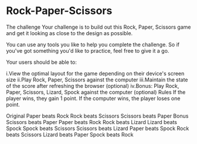 # Rock-Paper-Scissors
The challenge
Your challenge is to build out this Rock, Paper, Scissors game and get it looking as close to the design as possible.

You can use any tools you like to help you complete the challenge. So if you've got something you'd like to practice, feel free to give it a go.

Your users should be able to:

i.View the optimal layout for the game depending on their device's screen size
ii.Play Rock, Paper, Scissors against the computer
iii.Maintain the state of the score after refreshing the browser (optional)
iv.Bonus: Play Rock, Paper, Scissors, Lizard, Spock against the computer (optional)
Rules
If the player wins, they gain 1 point. If the computer wins, the player loses one point.

Original
Paper beats Rock
Rock beats Scissors
Scissors beats Paper
Bonus
Scissors beats Paper
Paper beats Rock
Rock beats Lizard
Lizard beats Spock
Spock beats Scissors
Scissors beats Lizard
Paper beats Spock
Rock beats Scissors
Lizard beats Paper
Spock beats Rock

